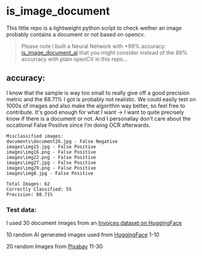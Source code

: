 # is_image_document
This little repo is a lightweight python script to check wether an image probably contains a document or not based on opencv.

> Please note i built a Neural Network with +99% accuracy: [is_image_document_ai](https://github.com/Logophoman/is_image_document_ai) that you might consider instead of the 89% accurracy with plain openCV in this repo... 

## accuracy: 

I know that the sample is way too small to really give off a good precision metric and the 88.71% I got is probably not realistic. We could easily test on 1000s of images and also make the algorithm way better, so feel free to contribute. It's good enough for what I want -> I want to quite precisely know if there is a document or not. And I personallay don't care about the occational False Positive since I'm doing OCR afterwards. 

```
Misclassified images:
documents\document26.jpg - False Negative
images\img15.jpg - False Positive
images\img16.png - False Positive
images\img22.png - False Positive
images\img27.jpg - False Positive
images\img29.png - False Positive
images\img8.jpg - False Positive

Total Images: 62
Correctly Classified: 55
Precision: 88.71%
```

### Test data: 

I used 30 document images from an [Invoices dataset on HuggingFace](https://huggingface.co/datasets/amaye15/invoices-google-ocr/)

10 random AI generated images used from [HuggingFace](https://huggingface.co/datasets/bigdata-pw/Diffusion1B) 1-10

20 random Images from [Pixabay](https://pixabay.com/) 11-30